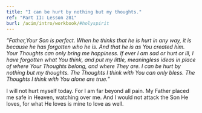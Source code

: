 ```yaml
---
title: "I can be hurt by nothing but my thoughts."
ref: "Part II: Lesson 281"
burl: /acim/intro/workbook/#holyspirit
---
```


*“Father,Your Son is perfect. When he thinks that he is hurt in any way,
it is because he has forgotten who he is. And that he is as You created
him. Your Thoughts can only bring me happiness. If ever I am sad or hurt
or ill, I have forgotten what You think, and put my little, meaningless
ideas in place of where Your Thoughts belong, and where They are. I can
be hurt by nothing but my thoughts. The Thoughts I think with You can
only bless. The Thoughts I think with You alone are true.”*

I will not hurt myself today. For I am far beyond all pain. My Father
placed me safe in Heaven, watching over me. And I would not attack the
Son He loves, for what He loves is mine to love as well.

